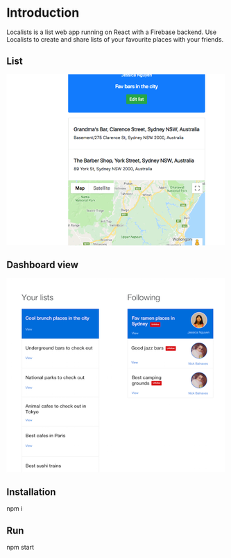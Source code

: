 # Introduction

Localists is a list web app running on React with a Firebase backend. Use Localists to create and share lists of your favourite places with your friends.

## List

![](lists.png)

## Dashboard view

![](dashboard.png)

## Installation
npm i

## Run
npm start
